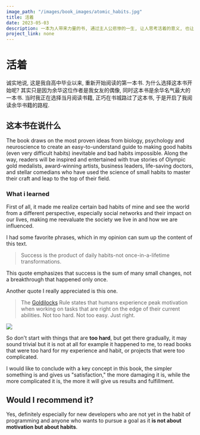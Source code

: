 ```yaml
---
image_path: "/images/book_images/atomic_habits.jpg"
title: 活着
date: 2023-05-03
description: 一本为人带来力量的书, 通过主人公悲惨的一生, 让人思考活着的意义, 也让人感受到人类的坚韧的特质.
project_link: none
---
```


# 活着

诚实地说, 这是我自高中毕业以来, 重新开始阅读的第一本书. 为什么选择这本书开始呢? 其实只是因为余华这位作者是我女友的偶像, 同时这本书是余华名气最大的一本书. 当时我正在选择当月阅读书籍, 正巧在书城路过了这本书, 于是开启了我阅读余华书籍的路程.

## 这本书在说什么

The book draws on the most proven ideas from biology, psychology and neuroscience to create an easy-to-understand guide to making good habits (even very difficult habits) inevitable and bad habits impossible. Along the way, readers will be inspired and entertained with true stories of Olympic gold medalists, award-winning artists, business leaders, life-saving doctors, and stellar comedians who have used the science of small habits to master their craft and leap to the top of their field.

### What i learned 

First of all, it made me realize certain bad habits of mine and see the world from a different perspective, especially social networks and their impact on our lives, making me reevaluate the society we live in and how we are influenced.

I had some favorite phrases, which in my opinion can sum up the content of this text.

> Success is the product of daily habits-not once-in-a-lifetime transformations.

This quote emphasizes that success is the sum of many small changes, not a breakthrough that happened only once.

Another quote I really appreciated is this one.

> The [Goldilocks](https://en.wikipedia.org/wiki/Goldilocks_principle) Rule states that humans experience peak motivation when working on tasks that are right on the edge of their current abilities. Not too hard. Not too easy. Just right.

<img src="/images/book_images/goldilocks.png">

So don't start with things that are **too hard**, but get there gradually, it may sound trivial but it is not at all for example it happened to me, to read books that were too hard for my experience and habit, or projects that were too complicated.

I would like to conclude with a key concept in this book, the simpler something is and gives us "satisfaction," the more damaging it is, while the more complicated it is, the more it will give us results and fulfillment.

## Would I recommend it?

Yes, definitely especially for new developers who are not yet in the habit of programming and anyone who wants to pursue a goal as it **is not about motivation but about habits**.
